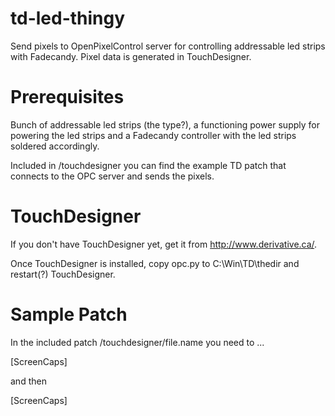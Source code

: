 td-led-thingy
=============

Send pixels to OpenPixelControl server for controlling addressable led strips with Fadecandy. Pixel data is generated in TouchDesigner.


Prerequisites
=============

Bunch of addressable led strips (the type?), a functioning power supply for powering the led strips and a Fadecandy controller with the led strips soldered accordingly. 

Included in /touchdesigner you can find the example TD patch that connects to the OPC server and sends the pixels.


TouchDesigner
=============

If you don't have TouchDesigner yet, get it from http://www.derivative.ca/. 

Once TouchDesigner is installed, copy opc.py to C:\Win\TD\thedir and restart(?) TouchDesigner.


Sample Patch
=============

In the included patch /touchdesigner/file.name you need to ...

[ScreenCaps]

and then

[ScreenCaps]


